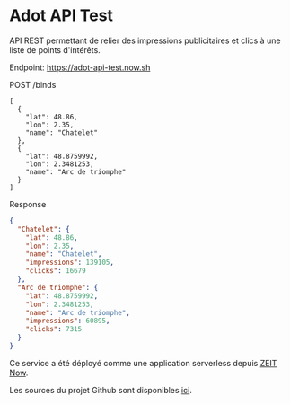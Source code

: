 # Adot API Test

API REST permettant de relier des impressions publicitaires et clics à une liste de
points d'intérêts.

Endpoint: https://adot-api-test.now.sh


POST /binds
```shell
[
  {
    "lat": 48.86,
    "lon": 2.35,
    "name": "Chatelet"
  },
  {
    "lat": 48.8759992,
    "lon": 2.3481253,
    "name": "Arc de triomphe"
  }
]
```


Response
```json
{
  "Chatelet": {
    "lat": 48.86,
    "lon": 2.35,
    "name": "Chatelet",
    "impressions": 139105,
    "clicks": 16679
  },
  "Arc de triomphe": {
    "lat": 48.8759992,
    "lon": 2.3481253,
    "name": "Arc de triomphe",
    "impressions": 60895,
    "clicks": 7315
  }
}
```

Ce service a été déployé comme une application serverless depuis [ZEIT Now](https://zeit.co/docs/api/).

Les sources du projet Github sont disponibles [ici](https://github.com/Rirax/adot-api-test).
